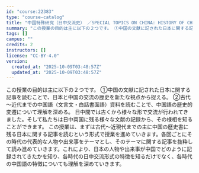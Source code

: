 ```yaml
---
id: "course:22383"
type: "course-catalog"
title: "中国特殊研究（日中交流史） ／SPECIAL TOPICS ON CHINA: HISTORY OF CHINA-JAPAN RELATIONS"
summary: "この授業の目的は主に以下の２つです。 ①中国の文献に記された日本に関する記事を読むことで、日本と中国の交流の歴史を新たな視点から捉える。 ②古代～近代までの中国語（文言文・白話書面語）資料を読むことで、中国語の歴史的変遷について理解を深める…"
tags: []
campus: ""
credits: 2
instructors: []
license: "CC-BY-4.0"
version:
  created_at: "2025-10-09T03:48:57Z"
  updated_at: "2025-10-09T03:48:57Z"
---
```

この授業の目的は主に以下の２つです。 ①中国の文献に記された日本に関する記事を読むことで、日本と中国の交流の歴史を新たな視点から捉える。 ②古代～近代までの中国語（文言文・白話書面語）資料を読むことで、中国語の歴史的変遷について理解を深める。 日中間では古くから様々な形で交流が行われてきました。そして私たちは日中両国に残る様々な文献の記録から、その様相を知ることができます。 この授業は、まずは古代～近現代までの主に中国の歴史書に残る日本に関する記事を読むという形式で授業を進めていきます。各回ごとにその時代の代表的な人物や出来事をテーマとし、そのテーマに関する記事を抜粋して読み進めていきます。これにより、日本の人物や出来事が中国でどのように記録されてきたかを知り、各時代の日中交流形式の特徴を知るだけでなく、各時代の中国語の特徴についても理解を深めていきます。
